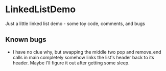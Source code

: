 # LinkedListDemo
Just a little linked list demo - some toy code, comments, and bugs

## Known bugs
* I have no clue why, but swapping the middle two pop and remove_end calls in main completely somehow links the list's header back to its header. Maybe I'll figure it out after getting some sleep.

